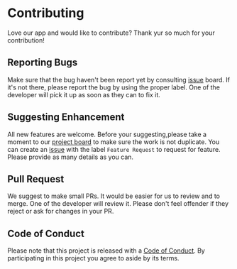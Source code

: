 # Contributing

Love our app and would like to contribute? Thank yur so much for your contribution!

## Reporting Bugs

Make sure that the bug haven't been report yet by consulting [issue](https://github.com/CB-GJ/Compose2Kube/issues) board. If it's not there, please report the bug by using the proper label. One of the developer will pick it up as soon as they can to fix it.

## Suggesting Enhancement

All new features are welcome. Before your suggesting,please take a moment to our [project board](https://github.com/CB-GJ/Compose2Kube/projects) to make sure the work is not duplicate. You can create an [issue](https://github.com/CB-GJ/Compose2Kube/issues) with the label `Feature Request` to request for feature. Please provide as many details as you can.

## Pull Request

We suggest to make small PRs. It would be easier for us to review and to merge. One of the developer will review it. Please don't feel offender if they reject or ask for changes in your PR.

## Code of Conduct

Please note that this project is released with a [Code of Conduct](CODE_OF_CONDUCT.md). By participating in this project you agree to aside by its terms.
